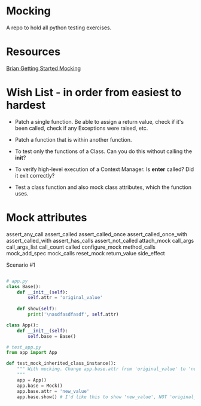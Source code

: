 # Mocking
A repo to hold all python testing exercises.

# Resources

[Brian Getting Started Mocking](https://myadventuresincoding.wordpress.com/2011/02/26/python-python-mock-cheat-sheet/)

# Wish List - in order from easiest to hardest
* Patch a single function.
  Be able to assign a return value, check if it's been called, check
  if any Exceptions were raised, etc.
* Patch a function that is within another function.
* To test only the functions of a Class.
  Can you do this without calling the __init__?

* To verify high-level execution of a Context Manager.
  Is __enter__ called? Did it exit correctly?

* Test a class function and also mock class attributes, which the function uses.

# Mock attributes
assert_any_call
assert_called
assert_called_once
assert_called_once_with
assert_called_with
assert_has_calls
assert_not_called
attach_mock
call_args
call_args_list
call_count
called
configure_mock
method_calls
mock_add_spec
mock_calls
reset_mock
return_value
side_effect

Scenario #1

```python

# app.py
class Base():
    def __init__(self):
        self.attr = 'original_value'
        
    def show(self):
        print('\nasdfasdfasdf', self.attr)        

class App():
    def __init__(self):  
        self.base = Base()

# test_app.py
from app import App

def test_mock_inherited_class_instance():
    """ With mocking. Change app.base.attr from 'original_value' to 'new_value'.
    """
    app = App()
    app.base = Mock()
    app.base.attr = 'new_value'
    app.base.show() # I'd like this to show 'new_value', NOT 'original_value'

```

